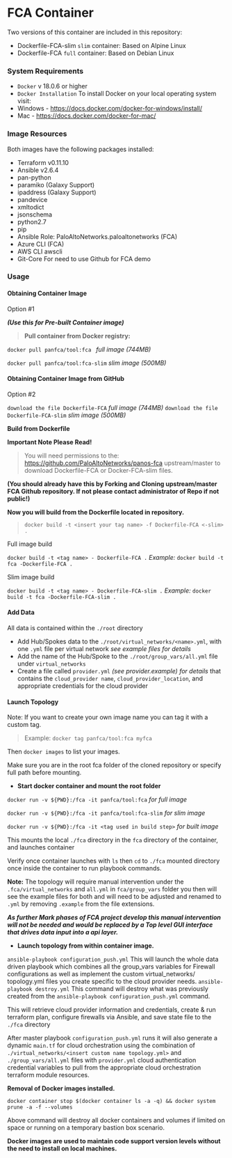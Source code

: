 # FCA Container

Two versions of this container are included in this repository:

- Dockerfile-FCA-slim `slim` container: Based on Alpine Linux
- Dockerfile-FCA `full` container: Based on Debian Linux


### System Requirements

- `Docker` v 18.0.6 or higher
-  `Docker Installation` To install Docker on your local operating system visit:
- Windows - https://docs.docker.com/docker-for-windows/install/
- Mac     - https://docs.docker.com/docker-for-mac/

### Image Resources

Both images have the following packages installed:

- Terraform v0.11.10
- Ansible v2.6.4
- pan-python
- paramiko (Galaxy Support)
- ipaddress (Galaxy Support)
- pandevice
- xmltodict
- jsonschema
- python2.7
- pip
- Ansible Role: PaloAltoNetworks.paloaltonetworks (FCA)
- Azure CLI (FCA)
- AWS CLI awscli
- Git-Core  For need to use Github for FCA demo


### Usage

#### Obtaining Container Image
Option #1

_**(Use this for Pre-built Container image)**_
> **Pull container from Docker registry:**

`docker pull panfca/tool:fca ` _full image (744MB)_

`docker pull panfca/tool:fca-slim` _slim image (500MB)_

#### Obtaining Container Image from GitHub
Option #2

`download the file Dockerfile-FCA`  _full image (744MB)_
`download the file Dockerfile-FCA-slim` _slim image (500MB)_

**Build from Dockerfile**

**Important Note Please Read!**

>You will need permissions to the:
 >https://github.com/PaloAltoNetworks/panos-fca upstream/master to download Dockerfile-FCA or Docker-FCA-slim files.  

**(You should already have this by Forking and Cloning upstream/master FCA Github repository. If not please contact administrator of Repo if not public!)**

**Now you will build from the Dockerfile located in repository.**
>`docker build -t <insert your tag name> -f Dockerfile-FCA <-slim> .`

Full image build

`docker build -t <tag name> - Dockerfile-FCA .`
 _Example:_ `docker build -t fca -Dockerfile-FCA .`

Slim image build

`docker build -t <tag name> - Dockerfile-FCA-slim .`
 _Example:_ `docker build -t fca -Dockerfile-FCA-slim .`



#### Add Data

All data is contained within the `./root` directory

- Add Hub/Spokes data to the `./root/virtual_networks/<name>.yml`, with one `.yml` file per virtual network _see example files for details_
- Add the name of the Hub/Spoke to the `./root/group_vars/all.yml` file under `virtual_networks`
- Create a file called `provider.yml` _(see provider.example) for details_ that contains the `cloud_provider name`, `cloud_provider_location`, and appropriate credentials for the cloud provider

#### Launch Topology

Note:
If you want to create your own image name you can tag it with a custom tag.
> Example: `docker tag panfca/tool:fca myfca`

Then `docker images` to list your images.

Make sure you are in the root fca folder of the cloned repository or specify full path before mounting.

- **Start docker container and mount the root folder**

`docker run -v ${PWD}:/fca -it panfca/tool:fca` _for full image_

`docker run -v ${PWD}:/fca -it panfca/tool:fca-slim` _for slim image_

`docker run -v ${PWD}:/fca -it <tag used in build step>` _for built image_


This mounts the local `./fca` directory in the `fca` directory of the container, and launches container

Verify once container launches with `ls` then `cd` to `./fca` mounted directory 
once inside the container to run playbook commands.

**Note:** The topology will require manual intervention under the `.fca/virtual_networks` and `all.yml` in `fca/group_vars` folder
you then will see the example files for both and will need to be adjusted and renamed to `.yml` by removing
`.example` from the file extensions.


**_As further Mark phases of FCA project develop this manual intervention will not be needed and would be replaced by a Top level GUI interface that drives data input into a api layer._**


- **Launch topology from within container image.**

`ansible-playbook configuration_push.yml` This will launch the whole data driven playbook which combines all the group_vars variables for Firewall configurations as well as implement the custom virtual_networks/ topology.yml files you create specific to the cloud provider needs. 
`ansible-playbook destroy.yml` This command will destroy what was previously created from the `ansible-playbook configuration_push.yml` command.

This will retrieve cloud provider information and credentials, create & run terraform plan, configure firewalls via Ansible, and save state file to the `./fca` directory

After master playbook `configuration_push.yml` runs it will also generate a dynamic `main.tf` for cloud orchestration using the combination of `./virtual_networks/<insert custom name topology.yml>`
 and `./group_vars/all.yml` files with `provider.yml` cloud authentication credential variables to pull from the appropriate cloud orchestration terraform module resources.



**Removal of Docker images installed.**

`docker container stop $(docker container ls -a -q) && docker system prune -a -f --volumes`

Above command will destroy all docker containers and volumes if limited on space or running on a temporary bastion box scenario.

**Docker images are used to maintain code support version levels without the need to install on local machines.**